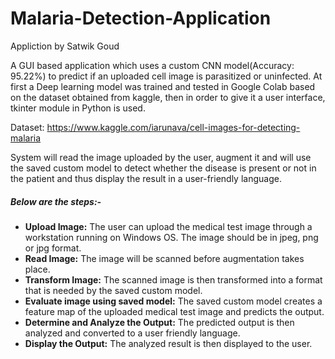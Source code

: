 # Malaria-Detection-Application

Appliction by Satwik Goud

A GUI based application which uses a custom CNN model(Accuracy: 95.22%) to predict if an uploaded cell image is parasitized or uninfected. At first a Deep learning model was trained and tested in Google Colab based on the dataset obtained from kaggle, then in order to give it a user interface, tkinter module in Python is used.

Dataset: https://www.kaggle.com/iarunava/cell-images-for-detecting-malaria

System will read the image uploaded by the user, augment it and will use the saved custom model to detect whether the disease is present or not in the patient and thus display the result in a user-friendly language.

##### Below are the steps:-
- **Upload Image:**
The user can upload the medical test image through a workstation running on Windows OS. The image should be in jpeg, png or jpg format.
- **Read Image:**
The image will be scanned before augmentation takes place.
- **Transform Image:**
The scanned image is then transformed into a format that is needed by the saved custom model.
- **Evaluate image using saved model:**
The saved custom model creates a feature map of the uploaded medical test image and predicts the output.
- **Determine and Analyze the Output:**
The predicted output is then analyzed and converted to a user friendly language.
- **Display the Output:**
The analyzed result is then displayed to the user.
